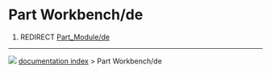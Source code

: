 # Part Workbench/de
1.  REDIRECT [Part_Module/de](Part_Module/de.md)



---
![](images/Button_right.svg) [documentation index](../README.md) > Part Workbench/de
